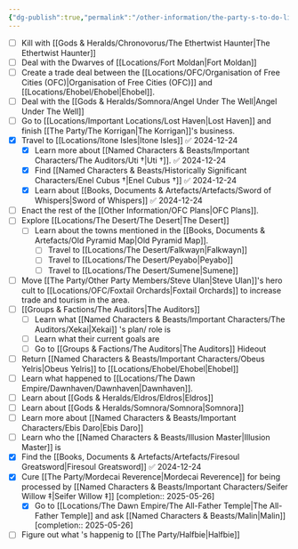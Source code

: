 ```yaml
---
{"dg-publish":true,"permalink":"/other-information/the-party-s-to-do-list/","updated":"2025-06-10T19:10:49.924+01:00"}
---
```


- [ ] Kill with [[Gods & Heralds/Chronovorus/The Ethertwist Haunter\|The Ethertwist Haunter]] 
- [ ] Deal with the Dwarves of [[Locations/Fort Moldan\|Fort Moldan]]
- [ ] Create a trade deal between the [[Locations/OFC/Organisation of Free Cities (OFC)\|Organisation of Free Cities (OFC)]] and [[Locations/Ehobel/Ehobel\|Ehobel]].
- [ ] Deal with the [[Gods & Heralds/Somnora/Angel Under The Well\|Angel Under The Well]]
- [ ] Go to [[Locations/Important Locations/Lost Haven\|Lost Haven]] and finish [[The Party/The Korrigan\|The Korrigan]]'s business.
- [x] Travel to [[Locations/Itone Isles\|Itone Isles]] ✅ 2024-12-24
	- [x] Learn more about [[Named Characters & Beasts/Important Characters/The Auditors/Uti †\|Uti †]]. ✅ 2024-12-24
	- [x] Find [[Named Characters & Beasts/Historically Significant  Characters/Enel Cubus †\|Enel Cubus †]] ✅ 2024-12-24
	- [x] Learn about [[Books, Documents & Artefacts/Artefacts/Sword of Whispers\|Sword of Whispers]] ✅ 2024-12-24
- [ ] Enact the rest of the [[Other Information/OFC Plans\|OFC Plans]].
- [ ] Explore [[Locations/The Desert/The Desert\|The Desert]]
	- [ ] Learn about the towns mentioned in the [[Books, Documents & Artefacts/Old Pyramid Map\|Old Pyramid Map]].
		- [ ] Travel to [[Locations/The Desert/Falkwayn\|Falkwayn]]
		- [ ] Travel to [[Locations/The Desert/Peyabo\|Peyabo]]
		- [ ] Travel to [[Locations/The Desert/Sumene\|Sumene]]
- [ ] Move [[The Party/Other Party Members/Steve Ulan\|Steve Ulan]]'s hero cult to [[Locations/OFC/Foxtail Orchards\|Foxtail Orchards]] to increase trade and tourism in the area.
- [ ] [[Groups & Factions/The Auditors\|The Auditors]]
	- [ ] Learn what [[Named Characters & Beasts/Important Characters/The Auditors/Xekai\|Xekai]] 's plan/ role is
	- [ ] Learn what their current goals are
	- [ ] Go to [[Groups & Factions/The Auditors\|The Auditors]] Hideout
- [ ] Return [[Named Characters & Beasts/Important Characters/Obeus Yelris\|Obeus Yelris]] to [[Locations/Ehobel/Ehobel\|Ehobel]]
- [ ] Learn what happened to [[Locations/The Dawn Empire/Dawnhaven/Dawnhaven\|Dawnhaven]].
- [ ] Learn about [[Gods & Heralds/Eldros/Eldros\|Eldros]]
- [ ] Learn about [[Gods & Heralds/Somnora/Somnora\|Somnora]] 
- [ ] Learn more about [[Named Characters & Beasts/Important Characters/Ebis Daro\|Ebis Daro]]
- [ ] Learn who the [[Named Characters & Beasts/Illusion Master\|Illusion Master]] is
- [x] Find the [[Books, Documents & Artefacts/Artefacts/Firesoul Greatsword\|Firesoul Greatsword]] ✅ 2024-12-24
- [x] Cure [[The Party/Mordecai Reverence\|Mordecai Reverence]] for being processed by [[Named Characters & Beasts/Important Characters/Seifer Willow ‡\|Seifer Willow ‡]]  [completion:: 2025-05-26]
	- [x] Go to [[Locations/The Dawn Empire/The All-Father Temple\|The All-Father Temple]] and ask [[Named Characters & Beasts/Malin\|Malin]]  [completion:: 2025-05-26]
- [ ] Figure out what 's happenig to [[The Party/Halfbie\|Halfbie]]